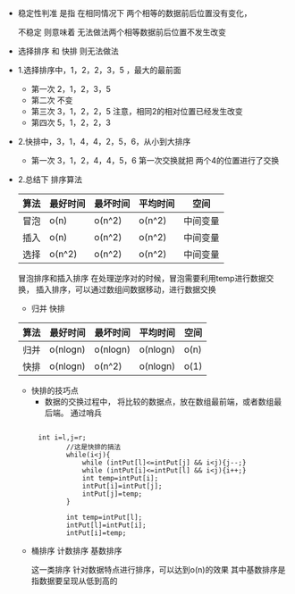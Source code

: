 - 稳定性判准 是指 在相同情况下 两个相等的数据前后位置没有变化，<p>
   不稳定 则意味着 无法做法两个相等数据前后位置不发生改变
- 选择排序 和 快排 则无法做法
- 1.选择排序中，1，2，2，3，5 ，最大的最前面
     - 第一次 2，1，2，3，5
     - 第二次 不变
     - 第三次 3，1，2，2，5  注意，相同2的相对位置已经发生改变
     - 第四次 5，1，2，2，3
- 2.快排中，3，1，4，4，2，5，6，从小到大排序
     - 第一次 3，1，2，4，4，5，6 第一次交换就把 两个4的位置进行了交换
 
- 2.总结下 排序算法

   |算法 |最好时间|最坏时间|平均时间|空间|
   |----|----|---|---|---|
   |冒泡|o(n)|o(n^2)|o(n^2)|中间变量|
   |插入|o(n)|o(n^2)|o(n^2)|中间变量|
   | 选择|o(n^2)|o(n^2)|o(n^2)|中间变量|
   
   冒泡排序和插入排序 在处理逆序对的时候，冒泡需要利用temp进行数据交换，
   插入排序，可以通过数组间数据移动，进行数据交换
   
   
     
   - 归并 快排
   
   |算法 |最好时间|最坏时间|平均时间|空间|
   |----|----|---|---|---|
   |归并|o(nlogn)|o(nlogn)|o(nlogn)|o(n)|
   |快排|o(nlogn)|o(n^2)|o(nlogn)|o(1)|
   
   - 快排的技巧点
      - 数据的交换过程中，
      将比较的数据点，放在数组最前端，或者数组最后端。
       通过哨兵
   
   
   ````
   
        int i=l,j=r;
               //这是快排的搞法
               while(i<j){
                   while (intPut[l]<=intPut[j] && i<j){j--;}
                   while (intPut[i]<=intPut[l] && i<j){i++;}
                   int temp=intPut[i];
                   intPut[i]=intPut[j];
                   intPut[j]=temp;
               }
       
               int temp=intPut[l];
               intPut[l]=intPut[i];
               intPut[i]=temp;
  ````
   - 桶排序 计数排序 基数排序 
     
     这一类排序 针对数据特点进行排序，可以达到o(n)的效果
     其中基数排序是指数据要呈现从低到高的
   
    